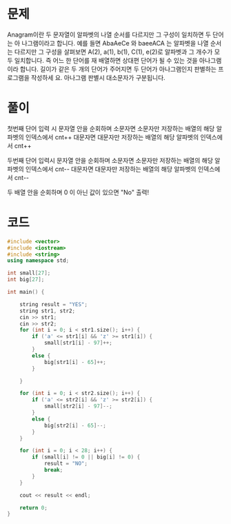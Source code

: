 # 문제
Anagram이란 두 문자열이 알파벳의 나열 순서를 다르지만 그 구성이 일치하면 두 단어는 아 
나그램이라고 합니다. 
예를 들면 AbaAeCe 와 baeeACA 는 알파벳을 나열 순서는 다르지만 그 구성을 살펴보면 
A(2), a(1), b(1), C(1), e(2)로 알파벳과 그 개수가 모두 일치합니다. 즉 어느 한 단어를 재 
배열하면 상대편 단어가 될 수 있는 것을 아나그램이라 합니다.
길이가 같은 두 개의 단어가 주어지면 두 단어가 아나그램인지 판별하는 프로그램을 작성하세 
요. 아나그램 판별시 대소문자가 구분됩니다.

# 풀이

첫번째 단어 입력 시
문자열 안을 순회하며 
소문자면 소문자만 저장하는 배열의 해당 알파벳의 인덱스에서 cnt++
대문자면 대문자만 저장하는 배열의 해당 알파벳의 인덱스에서 cnt++

두번째 단어 입력시
문자열 안을 순회하며 
소문자면 소문자만 저장하는 배열의 해당 알파벳의 인덱스에서 cnt--
대문자면 대문자만 저장하는 배열의 해당 알파벳의 인덱스에서 cnt--

두 배열 안을 순회하며 0 이 아닌 값이 있으면 "No" 출력!

# 코드
```c++
#include <vector>
#include <iostream>
#include <string>
using namespace std;

int small[27];
int big[27];

int main() {

	string result = "YES";
	string str1, str2;
	cin >> str1;
	cin >> str2;
	for (int i = 0; i < str1.size(); i++) {
		if ('a' <= str1[i] && 'z' >= str1[i]) {
			small[str1[i] - 97]++;
		}
		else {
			big[str1[i] - 65]++;
		}

	}

	for (int i = 0; i < str2.size(); i++) {
		if ('a' <= str2[i] && 'z' >= str2[i]) {
			small[str2[i] - 97]--;
		}
		else {
			big[str2[i] - 65]--;
		}
	}

	for (int i = 0; i < 28; i++) {
		if (small[i] != 0 || big[i] != 0) {
			result = "NO";
			break;
		}
	}

	cout << result << endl;

	return 0;
}
```